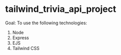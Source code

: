 # tailwind_trivia_api_project

Goal: To use the following technologies:
1. Node
2. Express
3. EJS
4. Tailwind CSS
